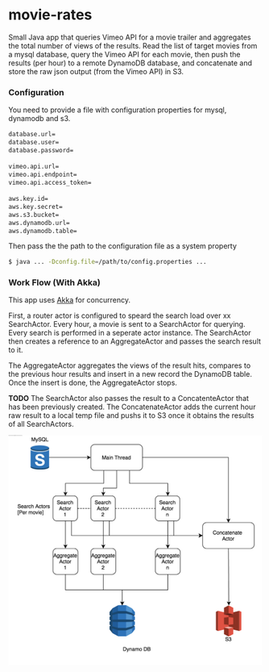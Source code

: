 # movie-rates
Small Java app that queries Vimeo API for a movie trailer and aggregates the total number of views of the results.
Read the list of target movies from a mysql database, query the Vimeo API for each movie, then push the results (per hour)
to a remote DynamoDB database, and concatenate and store the raw json output (from the Vimeo API) in S3.

### Configuration

You need to provide a file with configuration properties for mysql, dynamodb and s3.

    database.url=
    database.user=
    database.password=

    vimeo.api.url=
    vimeo.api.endpoint=
    vimeo.api.access_token=

    aws.key.id=
    aws.key.secret=
    aws.s3.bucket=
    aws.dynamodb.url=
    aws.dynamodb.table=


Then pass the the path to the configuration file as a system property

```sh
$ java ... -Dconfig.file=/path/to/config.properties ...
```
### Work Flow (With Akka)

This app uses [Akka](http://akka.io) for concurrency.

First, a router actor is configured to speard the search load over xx SearchActor.
Every hour, a movie is sent to a SearchActor for querying. Every search is performed in a seperate actor instance.
The SearchActor then creates a reference to an AggregateActor and passes the search result to it.

The AggregateActor aggregates the views of the result hits, compares to the previous hour results and insert in a new record the DynamoDB table. Once the insert is done, the AggregateActor stops.

**TODO** The SearchActor also passes the result to a ConcatenteActor that has been previously created. The ConcatenateActor adds the current hour raw result to a local temp file and pushs it to S3 once it obtains the results of all SearchActors.

![alt text](/docs/diagram.png)

